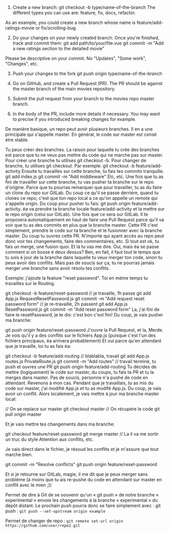 1. Create a new branch:
git checkout -b type/name-of-the-branch
The different types you can use are: feature, fix, docs, refactor.

As an example, you could create a new branch whose name is feature/add-ratings-movie or fix/scrolling-bug.

2. Do your changes on your newly created branch. Once you're finished, track and commit them:
git add path/to/your/file.vue
git commit -m "Add a new ratings section to the detailed movie"

Please be descriptive on your commit. No "Updates", "Some work", "Changes", etc.

3. Push your changes to the fork
git push origin type/name-of-the-branch

4. Go on GitHub, and create a Pull Request (PR). The PR should be against the master branch of the main movies repository.

5. Submit the pull request from your branch to the movies repo master branch.

6. In the body of the PR, include more details if necessary. You may want to precise if you introduced breaking changes for example.



De manière basique, un repo peut avoir plusieurs branches. Il en a une principale qui s'appelle master. En général, le code sur master est censé étre stable.

Tu peux créer des branches. La raison pour laquelle tu crée des branches est parce que tu ne veux pas mettre du code qui ne marche pas sur master. 
Pour créer une branche tu utilises git checkout -b. Pour changer de branche, tu utilises git checkout.
Par exemple: git checkout -b feature/add-activity
Ensuite tu travailles sur cette branche, tu fais tes commits tranquille.
git add index.js
git commit -m "Add middleware"
Etc, etc.
Une fois que tu as fini de travailler sur cette branche, tu vas pusher ta branche sur le repo d'origine.
Parce que tu pourras remarquer que pour travailler, tu as du faire un clone du repo sur GitLab. Du coup ce qu'il se passe derriére, quand tu clones ce repo, c'est que ton repo local a ce qu'on appelle un remote qui s'appelle origin.
Du coup pour pusher tu fais: git push origin feature/add-activity. éa va prendre ta branche locale feature/add-activity et la mettre sur le repo origin (celui sur GitLab).
Une fois que ce sera sur GitLab. Il te proposera automatiquement en haut de faire une Pull Request parce qu'il va voir que tu as des commits en plus que la branche master.
Cette PR c'est simplement, prendre le code sur ta branche et le fusionner avec la branche master. Du coup tu ouvres cette PR. N'importe qui ayant accés au repo peut donc voir tes changements, faire des commentaires, etc.
Si tout est ok, tu fais un merge, une fusion quoi.
Et là tu vas me dire.
Oui, mais éa se passe comment si on bosse é deux dessus?
Ben, en fait, il faut tout le temps que tu sois é jour de la branche dans laquelle tu veux merger ton code, sinon tu peux avoir des conflits. Mais pas de soucis sur ça, tu ne pourras jamais merger une branche sans avoir résolu tes conflits.

Exemple: j'ajoute la feature "reset password". Toi en méme temps tu travailles sur le Routing.

git checkout -b feature/reset-password
// je travaille, 1h passe
git add App.js RequestResetPassword.js
git commit -m "Add request reset password form"
// je re-travaille, 2h passent
git add App.js ResetPassword.js
git commit -m "Add reset password form"
La, j'ai fini de faire le resetPassword, je te dis: c'est bon c'est fini!
Du coup, je vais pusher ma branche: 

git push origin feature/reset-password
J'ouvre la Pull Request, et la, Merde. Je vois qu'il y a des conflits sur le fichiers App.js  (puisque c'est l'un des fichiers principaux, éa arrivera probablement)
Et oui parce qu'en attendant que je travaille, toi tu as fais éa:

git checkout -b feature/add-routing
// blablabla, travail
git add App.js routes.js PrivateRoute.js
git commit -m "Add routes"
// travail terminé, tu push et ouvres une PR
git push origin feature/add-routing
Tu décides de mettre (logiquement) le code sur master, du coups, tu fais ta PR et tu la merges dans master.
Pas de soucis, personne n'a pushé de code en attendant.
Revenons à mon cas.
Pendant que je travaillais, tu as mis du code sur master, j'ai modifié App.js et tu as modifé App.js.
Du coup, je vais avoir un conflit.
Alors localement, je vais mettre à jour ma branche master local:

// On se replace sur master
git checkout master
// On récupére le code
git pull origin master


Et je vais mettre tes changements dans ma branche:

git checkout feature/reset-password
git merge master
// La il va me sortir un truc du style Attention aux conflits, etc.


Je vais direct dans le fichier, je résoud les conflits et je m'assure que tout marche bien.

git commit -m "Resolve conflicts"
git push origin feature/reset-password


Et si je retourne sur GitLab, magie, il me dit que je peux merger sans problème (à moins que tu ais re-pushé du code en attendant sur master en conflit avec le mien ;))

Permet de dire à Git de se souvenir qu'un « git push » de notre branche « experimental » envoie les changements à la branche « experimental » du dépôt distant. Le prochain push pourra donc se faire simplement avec : git push :
```git push --set-upstream origin example ```

Permet de changer de repo :
```git remote set-url origin https://github.com/user/repo2.git```

